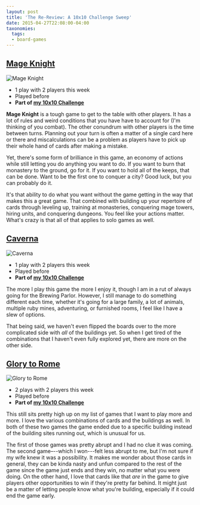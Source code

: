 ```yaml
---
layout: post
title: 'The Re-Review: A 10x10 Challenge Sweep'
date: 2015-04-27T22:08:00-04:00
taxonomies:
  tags:
  - board-games
---
```

## [Mage Knight](https://boardgamegeek.com/boardgame/96848/mage-knight-board-game)

![Mage Knight](/covers/mage-knight.jpg)

- 1 play with 2 players this week
- Played before
- **Part of [my 10x10 Challenge](https://boardgamegeek.com/geeklist/183527/wesbakers-2015-10x10-hardcore-challenge)**

**Mage Knight** is a tough game to get to the table with other players. It has a lot of rules and weird conditions that you have have to account for (I'm thinking of you combat). The other conundrum with other players is the time between turns. Planning out your turn is often a matter of a single card here or there and miscalculations can be a problem as players have to pick up their whole hand of cards after making a mistake.

Yet, there's some form of brilliance in this game, an economy of actions while still letting you do anything you want to do. If you want to burn that monastery to the ground, go for it. If you want to hold all of the keeps, that can be done. Want to be the first one to conquer a city? Good luck, but you can probably do it.

It's that ability to do what you want without the game getting in the way that makes this a great game. That combined with building up your repertoire of cards through leveling up, training at monasteries, conquering mage towers, hiring units, and conquering dungeons. You feel like your actions matter. What's crazy is that all of that applies to solo games as well.

## [Caverna](https://boardgamegeek.com/boardgame/102794/caverna-cave-farmers)

![Caverna](/covers/caverna.jpg)

- 1 play with 2 players this week
- Played before
- **Part of [my 10x10 Challenge](https://boardgamegeek.com/geeklist/183527/wesbakers-2015-10x10-hardcore-challenge)**

The more I play this game the more I enjoy it, though I am in a rut of always going for the Brewing Parlor. However, I still manage to do something different each time, whether it's going for a large family, a lot of animals, multiple ruby mines, adventuring, or furnished rooms, I feel like I have a slew of options.

That being said, we haven't even flipped the boards over to the more complicated side with *all* of the buildings yet. So when I get tired of the combinations that I haven't even fully explored yet, there are more on the other side.

## [Glory to Rome](https://boardgamegeek.com/boardgame/19857/glory-rome)

![Glory to Rome](/covers/glory-to-rome.png)

- 2 plays with 2 players this week
- Played before
- **Part of [my 10x10 Challenge](https://boardgamegeek.com/geeklist/183527/wesbakers-2015-10x10-hardcore-challenge)**

This still sits pretty high up on my list of games that I want to play more and more. I love the various combinations of cards and the buildings as well. In both of these two games the game ended due to a specific building instead of the building sites running out, which is unusual for us.

The first of those games was pretty abrupt and I had no clue it was coming. The second game–--which I won---felt less abrupt to me, but I'm not sure if my wife knew it was a possibility. It makes me wonder about those cards in general, they can be kinda nasty and unfun compared to the rest of the game since the game just ends and they win, no matter what you were doing. On the other hand, I love that cards like that *are* in the game to give players other opportunities to win if they're pretty far behind. It might just be a matter of letting people know what you're building, especially if it could end the game early.
